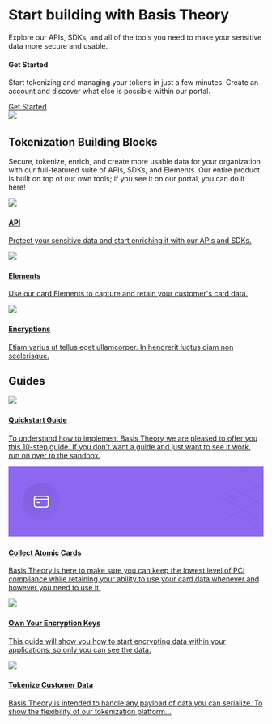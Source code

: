 <div class="home">
  <div>
    <h1>Start building with Basis Theory</h1>
  </div>
  <div>
    <p class="sub-text">
      Explore our APIs, SDKs, and all of the tools you need to make your sensitive data more secure and usable. 
    </p>
  </div>
  <div class="docs-hero">
      <span>
        <h4 id="getting-started">Get Started</h4>
        <p class="sub-text-small">Start tokenizing and managing your tokens in just a few minutes. Create an account and discover what else is possible within our portal.</p>
        <div class="button"><a href="https://basistheory.com" target="_blank">Get Started</a></div>        
      </span>
      <img src="./images/getStarted.svg"></img>
    </div>
  <div>
    <h2>Tokenization Building Blocks</h2>
    <p class="sub-text-small">
      Secure, tokenize, enrich, and create more usable data for your organization with our full-featured suite of APIs, SDKs, and Elements. Our entire product is built on top of our own tools; if you see it on our portal, you can do it here!
    </p>
  </div>
  <div class="card-container doc">
    <a href="/api-reference">
      <div class="card">
        <img src="./images/card/api-landing-page.svg">
        <div class="container">
          <h4>API</h4>
          <p>Protect your sensitive data and start enriching it with our APIs and SDKs.</p>
        </div>
      </div>
    </a>
    <a href="/elements">
      <div class="card">
        <img src="./images/card/elements-landing-page.svg">
        <div class="container">
            <h4>Elements</h4>
            <p>Use our card Elements to capture and retain your customer's card data. </p>
        </div>
      </div>
    </a>
    <a href="/encryption">
      <div class="card">
        <img src="./images/card/encryption-landing-page.svg">
        <div class="container">
            <h4>Encryptions</h4>
            <p>Etiam varius ut tellus eget ullamcorper. In hendrerit luctus diam non scelerisque.</p>
        </div>
      </div>
    </a>
  </div>
  <h2 class="no_toc">Guides</h2>
  <div class="card-container guides">
    <a href="https://guides.basistheory.com/guides/basis-theory-sample-app/">
        <div class="card">
            <img src="./images/card/quickstart-guide-landing-page.svg">
            <div class="container">
                <h4>Quickstart Guide</h4>
                <p>To understand how to implement Basis Theory we are pleased to offer you this 10-step guide. If you don’t want a guide and just want to see it work, run on over to the sandbox.</p>
            </div>
        </div>
    </a>
    <a href="https://guides.basistheory.com/guides/collect-atomic-cards-with-elements/">
      <div class="card">
          <img src="../images/card/collect-atomic-card-landing-page.svg">
          <div class="container">
              <h4>Collect Atomic Cards</h4>
              <p>Basis Theory is here to make sure you can keep the lowest level of PCI compliance while retaining your ability to use your card data whenever and however you need to use it.</p>
          </div>
      </div>
    </a>
    <a href="https://guides.basistheory.com/guides/own-your-encryption-keys/">
      <div class="card">
          <img src="/images/card/own-your-encryption-keys-landing-page.svg">
          <div class="container">
              <h4>Own Your Encryption Keys</h4>
              <p>This guide will show you how to start encrypting data within your applications, so only you can see the data.</p>
          </div>
      </div>
    </a>
    <a href="https://guides.basistheory.com/guides/tokenize-customer-data-in-browser/">
      <div class="card">
        <img src="/images/card/tokenize-costumer-data-landing-page.svg">
        <div class="container">
          <h4>Tokenize Customer Data</h4>
          <p>Basis Theory is intended to handle any payload of data you can serialize. To show the flexibility of our tokenization platform...</p>
        </div>
      </div>
    </a>
  </div>
</div>

